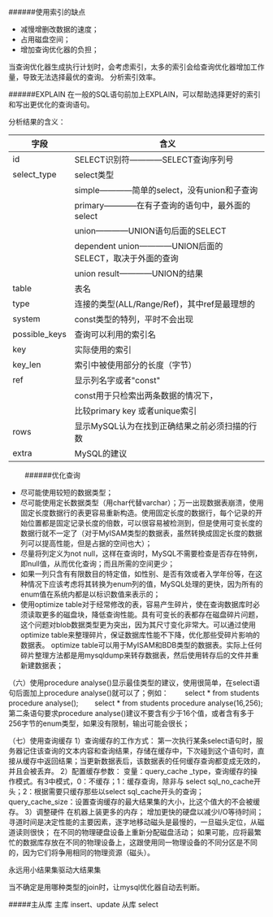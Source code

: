 ######使用索引的缺点
- 减慢增删改数据的速度；
- 占用磁盘空间；
- 增加查询优化器的负担；

当查询优化器生成执行计划时，会考虑索引，太多的索引会给查询优化器增加工作量，导致无法选择最优的查询。
分析索引效率。

######EXPLAIN
在一般的SQL语句前加上EXPLAIN，可以帮助选择更好的索引和写出更优化的查询语句。

分析结果的含义：

|      字段     |                          含义                          |
|---------------|--------------------------------------------------------|
| id            | SELECT识别符————SELECT查询序列号                       |
| select_type   | select类型                                             |
|               | simple————简单的select，没有union和子查询              |
|               | primary————在有子查询的语句中，最外面的select          |
|               | union————UNION语句后面的SELECT                         |
|               | dependent union————UNION后面的SELECT，取决于外面的查询 |
|               | union result————UNION的结果                            |
| table         | 表名                                                   |
| type          | 连接的类型(ALL/Range/Ref)，其中ref是最理想的           |
| system        | const类型的特列，平时不会出现                          |
| possible_keys | 查询可以利用的索引名                                   |
| key           | 实际使用的索引                                         |
| key_len       | 索引中被使用部分的长度（字节）                         |
| ref           | 显示列名字或者"const"                                  |
|               | const用于只检索出两条数据的情况下，                    |
|               | 比较primary key 或者unique索引                         |
| rows          | 显示MySQL认为在找到正确结果之前必须扫描的行数          |
| extra         | MySQL的建议                                            |
　　
######优化查询
- 尽可能使用较短的数据类型；
- 尽可能使用定长数据类型（用char代替varchar）；万一出现数据表崩溃，使用固定长度数据行的表更容易重新构造。使用固定长度的数据行，每个记录的开始位置都是固定记录长度的倍数，可以很容易被检测到，但是使用可变长度的数据行就不一定了（对于MyISAM类型的数据表，虽然转换成固定长度的数据列可以提高性能，但是占据的空间也大）；
- 尽量将列定义为not null，这样在查询时，MySQL不需要检查是否存在特例，即null值，从而优化查询；而且所需的空间更少；
- 如果一列只含有有限数目的特定值，如性别、是否有效或者入学年份等，在这种情况下应该考虑将其转换为enum列的值，MySQL处理的更快，因为所有的enum值在系统内都是以标识数值来表示的；
- 使用optimize table对于经常修改的表，容易产生碎片，使在查询数据库时必须读取更多的磁盘块，降低查询性能。具有可变长的表都存在磁盘碎片问题，这个问题对blob数据类型更为突出，因为其尺寸变化非常大。可以通过使用optimize table来整理碎片，保证数据库性能不下降，优化那些受碎片影响的数据表。 optimize table可以用于MyISAM和BDB类型的数据表。实际上任何碎片整理方法都是用mysqldump来转存数据表，然后使用转存后的文件并重新建数据表；

（六）使用procedure analyse()显示最佳类型的建议，使用很简单，在select语句后面加上procedure analyse()就可以了；例如：
　　select * from students procedure analyse();
　　select * from students procedure analyse(16,256);
第二条语句要求procedure analyse()建议不要含有少于16个值，或者含有多于256字节的enum类型，如果没有限制，输出可能会很长；

（七）使用查询缓存
	1）查询缓存的工作方式：
第一次执行某条select语句时，服务器记住该查询的文本内容和查询结果，存储在缓存中，下次碰到这个语句时，直接从缓存中返回结果；当更新数据表后，该数据表的任何缓存查询都变成无效的，并且会被丢弃。
	2）配置缓存参数：
变量：query_cache _type，查询缓存的操作模式。有3中模式，0：不缓存；1：缓存查询，除非与 select sql_no_cache开头；2：根据需要只缓存那些以select sql_cache开头的查询； query_cache_size：设置查询缓存的最大结果集的大小，比这个值大的不会被缓存。
	3）调整硬件
		在机器上装更多的内存；
		增加更快的硬盘以减少I/O等待时间；
寻道时间是决定性能的主要因素，逐字地移动磁头是最慢的，一旦磁头定位，从磁道读则很快；
		在不同的物理硬盘设备上重新分配磁盘活动；
如果可能，应将最繁忙的数据库存放在不同的物理设备上，这跟使用同一物理设备的不同分区是不同的，因为它们将争用相同的物理资源（磁头）。


永远用小结果集驱动大结果集

当不确定是用哪种类型的join时，让mysql优化器自动去判断。

#####主从库
主库 insert、update
从库 select